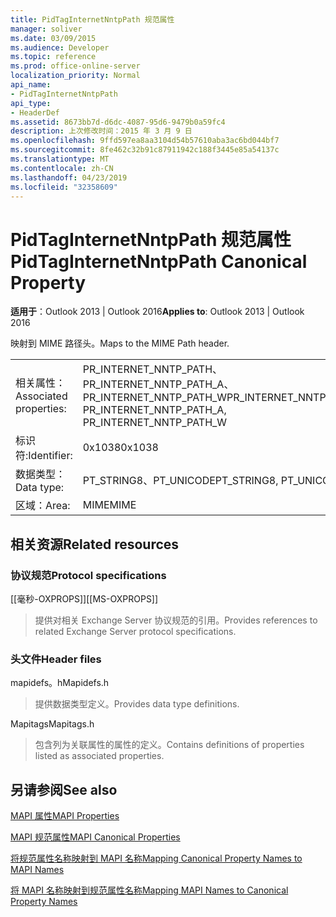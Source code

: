 ```yaml
---
title: PidTagInternetNntpPath 规范属性
manager: soliver
ms.date: 03/09/2015
ms.audience: Developer
ms.topic: reference
ms.prod: office-online-server
localization_priority: Normal
api_name:
- PidTagInternetNntpPath
api_type:
- HeaderDef
ms.assetid: 8673bb7d-d6dc-4087-95d6-9479b0a59fc4
description: 上次修改时间：2015 年 3 月 9 日
ms.openlocfilehash: 9ffd597ea8aa3104d54b57610aba3ac6bd044bf7
ms.sourcegitcommit: 8fe462c32b91c87911942c188f3445e85a54137c
ms.translationtype: MT
ms.contentlocale: zh-CN
ms.lasthandoff: 04/23/2019
ms.locfileid: "32358609"
---
```

# <a name="pidtaginternetnntppath-canonical-property"></a><span data-ttu-id="d49ed-103">PidTagInternetNntpPath 规范属性</span><span class="sxs-lookup"><span data-stu-id="d49ed-103">PidTagInternetNntpPath Canonical Property</span></span>

  
  
<span data-ttu-id="d49ed-104">**适用于**：Outlook 2013 | Outlook 2016</span><span class="sxs-lookup"><span data-stu-id="d49ed-104">**Applies to**: Outlook 2013 | Outlook 2016</span></span> 
  
<span data-ttu-id="d49ed-105">映射到 MIME 路径头。</span><span class="sxs-lookup"><span data-stu-id="d49ed-105">Maps to the MIME Path header.</span></span>
  
|||
|:-----|:-----|
|<span data-ttu-id="d49ed-106">相关属性：</span><span class="sxs-lookup"><span data-stu-id="d49ed-106">Associated properties:</span></span>  <br/> |<span data-ttu-id="d49ed-107">PR_INTERNET_NNTP_PATH、PR_INTERNET_NNTP_PATH_A、PR_INTERNET_NNTP_PATH_W</span><span class="sxs-lookup"><span data-stu-id="d49ed-107">PR_INTERNET_NNTP_PATH, PR_INTERNET_NNTP_PATH_A, PR_INTERNET_NNTP_PATH_W</span></span>  <br/> |
|<span data-ttu-id="d49ed-108">标识符:</span><span class="sxs-lookup"><span data-stu-id="d49ed-108">Identifier:</span></span>  <br/> |<span data-ttu-id="d49ed-109">0x1038</span><span class="sxs-lookup"><span data-stu-id="d49ed-109">0x1038</span></span>  <br/> |
|<span data-ttu-id="d49ed-110">数据类型：</span><span class="sxs-lookup"><span data-stu-id="d49ed-110">Data type:</span></span>  <br/> |<span data-ttu-id="d49ed-111">PT_STRING8、PT_UNICODE</span><span class="sxs-lookup"><span data-stu-id="d49ed-111">PT_STRING8, PT_UNICODE</span></span>  <br/> |
|<span data-ttu-id="d49ed-112">区域：</span><span class="sxs-lookup"><span data-stu-id="d49ed-112">Area:</span></span>  <br/> |<span data-ttu-id="d49ed-113">MIME</span><span class="sxs-lookup"><span data-stu-id="d49ed-113">MIME</span></span>  <br/> |
   
## <a name="related-resources"></a><span data-ttu-id="d49ed-114">相关资源</span><span class="sxs-lookup"><span data-stu-id="d49ed-114">Related resources</span></span>

### <a name="protocol-specifications"></a><span data-ttu-id="d49ed-115">协议规范</span><span class="sxs-lookup"><span data-stu-id="d49ed-115">Protocol specifications</span></span>

<span data-ttu-id="d49ed-116">[[毫秒-OXPROPS]]</span><span class="sxs-lookup"><span data-stu-id="d49ed-116">[[MS-OXPROPS]]</span></span> 
  
> <span data-ttu-id="d49ed-117">提供对相关 Exchange Server 协议规范的引用。</span><span class="sxs-lookup"><span data-stu-id="d49ed-117">Provides references to related Exchange Server protocol specifications.</span></span>
    
### <a name="header-files"></a><span data-ttu-id="d49ed-118">头文件</span><span class="sxs-lookup"><span data-stu-id="d49ed-118">Header files</span></span>

<span data-ttu-id="d49ed-119">mapidefs。h</span><span class="sxs-lookup"><span data-stu-id="d49ed-119">Mapidefs.h</span></span>
  
> <span data-ttu-id="d49ed-120">提供数据类型定义。</span><span class="sxs-lookup"><span data-stu-id="d49ed-120">Provides data type definitions.</span></span>
    
<span data-ttu-id="d49ed-121">Mapitags</span><span class="sxs-lookup"><span data-stu-id="d49ed-121">Mapitags.h</span></span>
  
> <span data-ttu-id="d49ed-122">包含列为关联属性的属性的定义。</span><span class="sxs-lookup"><span data-stu-id="d49ed-122">Contains definitions of properties listed as associated properties.</span></span>
    
## <a name="see-also"></a><span data-ttu-id="d49ed-123">另请参阅</span><span class="sxs-lookup"><span data-stu-id="d49ed-123">See also</span></span>



[<span data-ttu-id="d49ed-124">MAPI 属性</span><span class="sxs-lookup"><span data-stu-id="d49ed-124">MAPI Properties</span></span>](mapi-properties.md)
  
[<span data-ttu-id="d49ed-125">MAPI 规范属性</span><span class="sxs-lookup"><span data-stu-id="d49ed-125">MAPI Canonical Properties</span></span>](mapi-canonical-properties.md)
  
[<span data-ttu-id="d49ed-126">将规范属性名称映射到 MAPI 名称</span><span class="sxs-lookup"><span data-stu-id="d49ed-126">Mapping Canonical Property Names to MAPI Names</span></span>](mapping-canonical-property-names-to-mapi-names.md)
  
[<span data-ttu-id="d49ed-127">将 MAPI 名称映射到规范属性名称</span><span class="sxs-lookup"><span data-stu-id="d49ed-127">Mapping MAPI Names to Canonical Property Names</span></span>](mapping-mapi-names-to-canonical-property-names.md)

